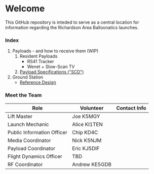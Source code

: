 # Welcome

This GitHub repository is inteded to serve as a central location for information regarding the Richardson Area Balloonatics launches.

### Index

1. Payloads - and how to receive them (WIP)
    1. Resident Payloads
        * RS41 Tracker
        * Wenet + Slow-Scan TV
    2. [Payload Specifications ("SCD")](docs/payload_scd.md)
2. Ground Station
    * [Reference Design](docs/ground_station_design.md)

### Meet the Team 

|Role|Volunteer|Contact Info|
|--|--|--|
|Lift Master|Joe K5MGY||
|Launch Mechanic|Alice KI1TEN||
|Public Information Officer|Chip KD4C||
|Media Coordinator|Nick K5NJM||
|Payload Coordinator|Eric KJ5DIF||
|Flight Dynamics Officer|TBD||
|RF Coordinator|Andrew KE5GDB||